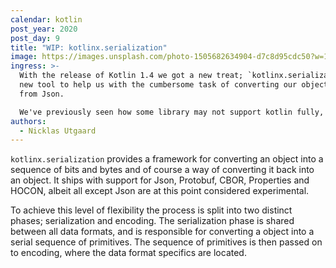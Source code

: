 ```yaml
---
calendar: kotlin
post_year: 2020
post_day: 9
title: "WIP: kotlinx.serialization"
image: https://images.unsplash.com/photo-1505682634904-d7c8d95cdc50?w=1226&h=400&fit=crop&crop=edges
ingress: >-
  With the release of Kotlin 1.4 we got a new treat; `kotlinx.serialization`. A
  new tool to help us with the cumbersome task of converting our objects to and
  from Json. 

  We've previously seen how some library may not support kotlin fully, but this is obviously not the case with `kotlinx.serialization` as it is written in Kotlin and available on all Kotlin multiplatform targets.
authors:
  - Nicklas Utgaard
---
```

`kotlinx.serialization` provides a framework for converting an object into a sequence of bits and bytes and of course a way of converting it back into an object. It ships with support for Json, Protobuf, CBOR, Properties and HOCON, albeit all except Json are at this point considered experimental. 


To achieve this level of flexibility the process is split into two distinct phases; serialization and encoding. The serialization phase is shared between all data formats, and is responsible for converting a object into a serial sequence of primitives. The sequence of primitives is then passed on to encoding, where the data format specifics are located.



<pre style="display:none;">
Usikker på om dette er riktig vinkling

Serialization and deserialization is hard, and if used incorrectly you may have just inadvertently introduced a [sneaky bug](https://kotlin.christmas/2020/8) or even a [security flaw](https://www.cvedetails.com/product/42991/Fasterxml-Jackson-databind.html?vendor_id=15866) into your application. 

Java Classes require a custom KSerializer, written by hand.

Adapt Moshi, none of the flaws from gson or jackson, and still typesafe.
</pre>